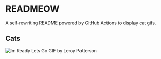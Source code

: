 # READMEOW

A self-rewriting README powered by GitHub Actions to display cat gifs.

## Cats

![Im Ready Lets Go GIF by Leroy Patterson](https://media3.giphy.com/media/CjmvTCZf2U3p09Cn0h/200.gif?cid=9acd02danu17wvodvushyojbcjxv3cn7ghjv7x387yn7et6k&ep=v1_gifs_search&rid=200.gif&ct=g)
